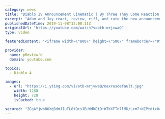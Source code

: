 ```yaml
---
category: news
title: "Diablo IV Announcement Cinematic | By Three They Come Reaction / Review / Rating"
excerpt: "Adam and Jay react, review, riff, and rate the new announcement cinematic everyone wanted to see last year at Blizzcon, Diablo IV 'By Three They Come'."
publishedDateTime: 2019-11-08T12:00:11Z
originalUrl: "https://youtube.com/watch?v=otb-mrjvwaQ"
type: video

featuredContent: "<iframe width=\"800\" height=\"500\" frameborder=\"0\" src=\"https://www.youtube.com/embed/otb-mrjvwaQ\" allow=\"accelerometer; autoplay; encrypted-media; gyroscope; picture-in-picture\" allowfullscreen></iframe>"

provider:
  name: pReview'd
  domain: youtube.com

topics:
  - Diablo 4

images:
  - url: "https://i.ytimg.com/vi/otb-mrjvwaQ/maxresdefault.jpg"
    width: 1280
    height: 720
    isCached: true

secured: "ZGgAYjwb8OXqBdmJIuTL8tQcsJBuWdkEiD+WTKXFTn7lMD/Lcm7+NZPtdixOcUuuDK8Hw9EP9Cvk9MqcTIAIoQuABs6c6kKvld/rQh64KGxPrSZpFHwLThcAKQB/We2+RpJlEMwdU9aJ0bNOVSXaRtSZq89vDLgLXiw/6Jqv5VphFnTlSYSUkgpXp3Zbcn0w5O8o0X8+MBUZr2HQVwgAtIw3pqk8viutrLo3ZNdh4pnQIXt+wOTwaAJl4MeTmx9WwrP6FLWMJyYq6IN/EkHRO41moEKQVeWaWH/rkAOvvqrGDP6PpEUT7J1Vd7Qu3I61vUiBhH9JqCUW+JZu3K4nrPVv1bnlGf/8SQKsou7r96Ve1x7/UZbogJPC3ToamUmf2z8eRUiJQvJBl6U2e3MYE7gx0aQJ12XYEp5YBW0qdqoFOyaAAVU6U+CYmBX94iwv;EfdX5OYf9gaxAxrigkLTeg=="
---
```



